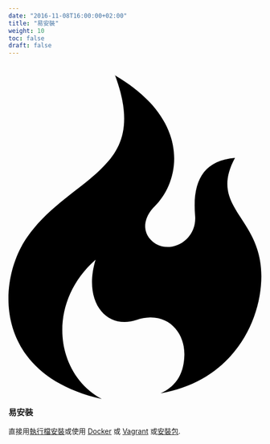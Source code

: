 ```yaml
---
date: "2016-11-08T16:00:00+02:00"
title: "易安裝"
weight: 10
toc: false
draft: false
---
```


<h3>
	<svg class="octicon octicon-flame" viewBox="0 0 12 16" version="1.1" aria-hidden="true">
		<path fill-rule="evenodd" d="M5.05.31c.81 2.17.41 3.38-.52 4.31C3.55 5.67 1.98 6.45.9 7.98c-1.45 2.05-1.7 6.53 3.53 7.7-2.2-1.16-2.67-4.52-.3-6.61-.61 2.03.53 3.33 1.94 2.86 1.39-.47 2.3.53 2.27 1.67-.02.78-.31 1.44-1.13 1.81 3.42-.59 4.78-3.42 4.78-5.56 0-2.84-2.53-3.22-1.25-5.61-1.52.13-2.03 1.13-1.89 2.75.09 1.08-1.02 1.8-1.86 1.33-.67-.41-.66-1.19-.06-1.78C8.18 5.31 8.68 2.45 5.05.32L5.03.3l.02.01z"></path>
	</svg>
	易安裝
</h3>

直接用[執行檔安裝](https://docs.gitea.io/en-us/install-from-binary/)或使用
[Docker](https://github.com/go-gitea/gitea/tree/master/docker) 或 [Vagrant](https://github.com/geerlingguy/ansible-vagrant-examples/tree/master/gogs) 或[安裝包](https://docs.gitea.io/en-us/install-from-package/).
